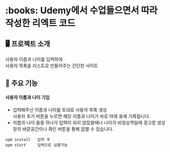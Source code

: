 <h1>:books: Udemy에서 수업들으면서 따라 작성한 리엑트 코드</h1>

## 🖥️ 프로젝트 소개
사용자 이름과 나이를 입력하여
<br>
사용자 목록을 리스트로 만들어주는 간단한 사이트

## 📌 주요 기능
#### 사용자 이름과 나이 기입
- 입력해주신 이름과 나이를 토대로 사용자 목록 생성
  <br>사용자 추가 버튼을 누르면 해당 이름과 나이가 바로 아래 표에 기록됩니다.
- 이름과 나이 둘중 하나가 입력이 되지 않았을때나 나이가 비정상적일때 경고창 생성
  <br> 창의 바깥공간이나 확인 버튼을 통해 없앨 수 있습니다.


```
npm install   입력 후
npm start     입력으로 실행가능
```
